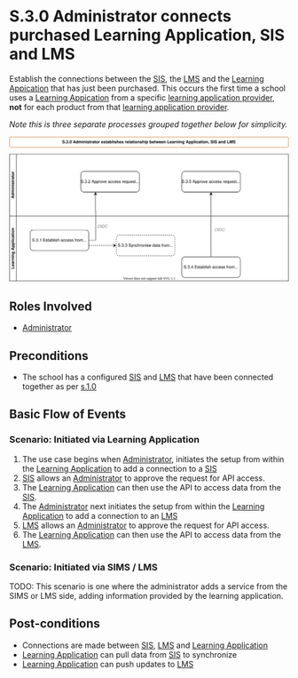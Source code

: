 # S.3.0 Administrator connects purchased Learning Application, SIS and LMS

Establish the connections between the [SIS](../services/school-information-system.md), the [LMS](../services/learning-management-system.md) and the [Learning Appication](../services/learning-application.md) that has just been purchased.  This occurs the first time a school uses a [Learning Appication](../services/learning-application.md) from a specific [learning application provider](../roles/learning-application-provider.md), **not** for each product from that [learning application provider](../roles/learning-application-provider.md).

_Note this is three separate processes grouped together below for simplicity._

![Process Diagram](../diagrams/process-diagrams-S.3.0.svg)

## Roles Involved

  - [Administrator](../roles/administrator.md)

## Preconditions

  - The school has a configured [SIS](../services/school-information-system.md) and [LMS](../services/learning-management-system.md) that have been connected together as per [s.1.0](./s.2.0-sims-lms-marketplace-setup.md)

## Basic Flow of Events

### Scenario: Initiated via Learning Application

1. The use case begins when [Administrator](../roles/administrator.md), initiates the setup from within the [Learning Application](../services/learning-application.md) to add a connection to a [SIS](../services/school-information-system.md)
2. [SIS](../services/school-information-system.md) allows an [Administrator](../roles/administrator.md) to approve the request for API access.
3. The [Learning Application](../services/learning-application.md) can then use the API to access data from the [SIS](../services/school-information-system.md).
4. The [Administrator](../roles/administrator.md) next initiates the setup from within the [Learning Application](../services/learning-application.md) to add a connection to an [LMS](../services/school-information-system.md)
5. [LMS](../services/learning-management-system.md) allows an [Administrator](../roles/administrator.md) to approve the request for API access.
3. The [Learning Application](../services/learning-application.md) can then use the API to access data from the [LMS](../services/learning-management-system.md).

### Scenario: Initiated via SIMS / LMS

TODO: This scenario is one where the administrator adds a service from the SIMS or LMS side, adding information provided by the learning application.

## Post-conditions

  - Connections are made between [SIS](../services/school-information-system.md), [LMS](../services/learning-management-system.md) and [Learning Application](../services/learning-application.md)
  - [Learning Application](../services/learning-application.md) can pull data from [SIS](../services/school-information-system.md) to synchronize
  - [Learning Application](../services/learning-application.md) can push updates to [LMS](../services/learning-management-system.md)
